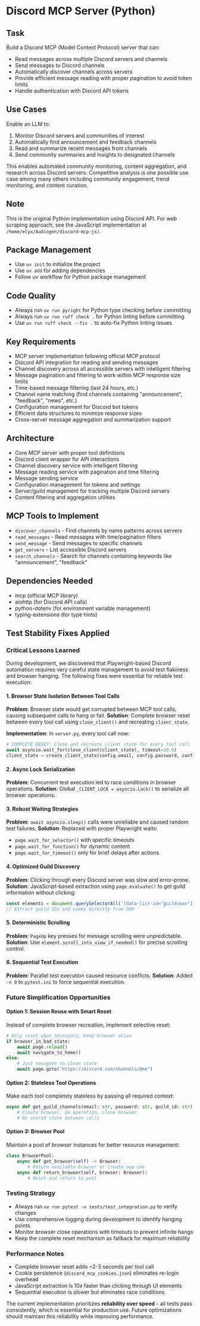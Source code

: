 # Discord MCP Server (Python)

## Task
Build a Discord MCP (Model Context Protocol) server that can:
- Read messages across multiple Discord servers and channels
- Send messages to Discord channels
- Automatically discover channels across servers
- Provide efficient message reading with proper pagination to avoid token limits
- Handle authentication with Discord API tokens

## Use Cases
Enable an LLM to:
1. Monitor Discord servers and communities of interest
2. Automatically find announcement and feedback channels
3. Read and summarize recent messages from channels
4. Send community summaries and insights to designated channels

This enables automated community monitoring, content aggregation, and research across Discord servers. Competitive analysis is one possible use case among many others including community engagement, trend monitoring, and content curation.

## Note
This is the original Python implementation using Discord API. For web scraping approach, see the JavaScript implementation at `/home/elyx/Audiogen/discord-mcp-js/`.

## Package Management
- Use `uv init` to initialize the project
- Use `uv add` for adding dependencies
- Follow uv workflow for Python package management

## Code Quality
- Always run `uv run pyright` for Python type checking before committing
- Always run `uv run ruff check .` for Python linting before committing
- Use `uv run ruff check --fix .` to auto-fix Python linting issues

## Key Requirements
- MCP server implementation following official MCP protocol
- Discord API integration for reading and sending messages
- Channel discovery across all accessible servers with intelligent filtering
- Message pagination and filtering to work within MCP response size limits
- Time-based message filtering (last 24 hours, etc.)
- Channel name matching (find channels containing "announcement", "feedback", "news", etc.)
- Configuration management for Discord bot tokens
- Efficient data structures to minimize response sizes
- Cross-server message aggregation and summarization support

## Architecture
- Core MCP server with proper tool definitions
- Discord client wrapper for API interactions
- Channel discovery service with intelligent filtering
- Message reading service with pagination and time filtering
- Message sending service
- Configuration management for tokens and settings
- Server/guild management for tracking multiple Discord servers
- Content filtering and aggregation utilities

## MCP Tools to Implement
- `discover_channels` - Find channels by name patterns across servers
- `read_messages` - Read messages with time/pagination filters
- `send_message` - Send messages to specific channels
- `get_servers` - List accessible Discord servers
- `search_channels` - Search for channels containing keywords like "announcement", "feedback"

## Dependencies Needed
- mcp (official MCP library)
- aiohttp (for Discord API calls)
- python-dotenv (for environment variable management)
- typing-extensions (for type hints)

## Test Stability Fixes Applied

### Critical Lessons Learned
During development, we discovered that Playwright-based Discord automation requires very careful state management to avoid test flakiness and browser hanging. The following fixes were essential for reliable test execution:

#### 1. Browser State Isolation Between Tool Calls
**Problem**: Browser state would get corrupted between MCP tool calls, causing subsequent calls to hang or fail.
**Solution**: Complete browser reset between every tool call using `close_client()` and recreating `client_state`.

**Implementation**: In `server.py`, every tool call now:
```python
# COMPLETE RESET: Close and recreate client state for every tool call
await asyncio.wait_for(close_client(client_state), timeout=10.0)
client_state = create_client_state(config.email, config.password, config.headless)
```

#### 2. Async Lock Serialization
**Problem**: Concurrent test execution led to race conditions in browser operations.
**Solution**: Global `_CLIENT_LOCK = asyncio.Lock()` to serialize all browser operations.

#### 3. Robust Waiting Strategies
**Problem**: `await asyncio.sleep()` calls were unreliable and caused random test failures.
**Solution**: Replaced with proper Playwright waits:
- `page.wait_for_selector()` with specific timeouts
- `page.wait_for_function()` for dynamic content
- `page.wait_for_timeout()` only for brief delays after actions

#### 4. Optimized Guild Discovery
**Problem**: Clicking through every Discord server was slow and error-prone.
**Solution**: JavaScript-based extraction using `page.evaluate()` to get guild information without clicking:
```javascript
const elements = document.querySelectorAll('[data-list-id="guildsnav"] [data-dnd-name]');
// Extract guild IDs and names directly from DOM
```

#### 5. Deterministic Scrolling
**Problem**: `PageUp` key presses for message scrolling were unpredictable.
**Solution**: Use `element.scroll_into_view_if_needed()` for precise scrolling control.

#### 6. Sequential Test Execution
**Problem**: Parallel test execution caused resource conflicts.
**Solution**: Added `-n 0` to `pytest.ini` to force sequential execution.

### Future Simplification Opportunities

#### Option 1: Session Reuse with Smart Reset
Instead of complete browser recreation, implement selective reset:
```python
# Only reset when necessary, keep browser alive
if browser_in_bad_state:
    await page.reload()
    await navigate_to_home()
else:
    # Just navigate to clean state
    await page.goto("https://discord.com/channels/@me")
```

#### Option 2: Stateless Tool Operations
Make each tool completely stateless by passing all required context:
```python
async def get_guild_channels(email: str, password: str, guild_id: str):
    # Create browser, do operation, close browser
    # No shared state between calls
```

#### Option 3: Browser Pool
Maintain a pool of browser instances for better resource management:
```python
class BrowserPool:
    async def get_browser(self) -> Browser:
        # Return available browser or create new one
    async def return_browser(self, browser: Browser):
        # Reset and return to pool
```

### Testing Strategy
- Always run `uv run pytest -v tests/test_integration.py` to verify changes
- Use comprehensive logging during development to identify hanging points
- Monitor browser close operations with timeouts to prevent infinite hangs
- Keep the complete reset mechanism as fallback for maximum reliability

### Performance Notes
- Complete browser reset adds ~2-3 seconds per tool call
- Cookie persistence (`discord_mcp_cookies.json`) eliminates re-login overhead
- JavaScript extraction is 10x faster than clicking through UI elements
- Sequential execution is slower but eliminates race conditions

The current implementation prioritizes **reliability over speed** - all tests pass consistently, which is essential for production use. Future optimizations should maintain this reliability while improving performance.
